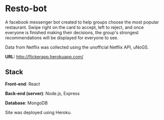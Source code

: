 # Resto-bot

A facebook messenger bot created to help groups choose the most popular restaurant. Swipe right on the card to accept, left to reject, and once everyone is finished making their decisions, the group's strongest recommendations will be displayed for everyone to see.

Data from Netflix was collected using the unofficial Netflix API, uNoGS.

**URL:** http://flickerapp.herokuapp.com/

## Stack

**Front-end**: React

**Back-end (server)**: Node.js, Express

**Database**: MongoDB

Site was deployed using Heroku.
